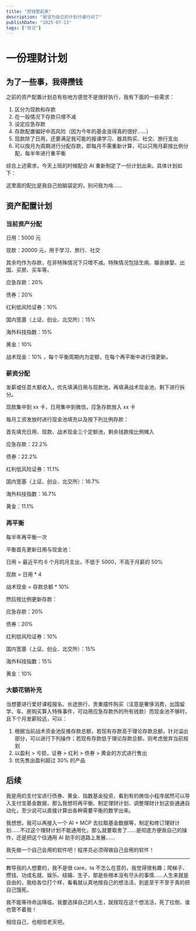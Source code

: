 ```yaml
---
title: "把钱管起来"
description: "是该为自己的计划付诸行动了"
publishDate: "2025-07-23"
tags: ["日记"]
---
```


# 一份理财计划

## 为了一些事，我得攒钱

之前的资产配置计划总有些地方感觉不是很好执行，我有下面的一些需求：

1. 区分为现款和存款
2. 在一般情况下存款只增不减
3. 设定应急存款
4. 存款配置偏好中高风险（因为今年的基金涨得真的很好……）
5. 现款除了日用，还要满足我可能的报课学习、器具购买、社交、旅行支出
6. 可以按月为周期进行分配存款，即每月不需重新计算，可以只用月薪按比例分配，每半年进行重平衡

综合上述需求，今天上班的时候配合 AI 重新制定了一份计划出来。具体计划如下：

这里面的配比是我自己拍脑袋定的，别问我为啥……

## 资产配置计划

### 当前资产分配

日用：5000 元 

现款：20000 元，用于学习、旅行、社交

其余均作为存款，在非特殊情况下只增不减。特殊情况包括生病、婚丧嫁娶、出国、买房、买车等。

应急存款：20%  

债券：20% 

红利低风险证券：10% 

国内宽基（上证、创业、北交所）：15% 

海外科技指数：15%  

黄金：10% 

战术现金：10% ，每个平衡周期内为定额，在每个再平衡中进行值更新。

### 薪资分配

发薪或任意大额收入，优先填满日用与现款池，再填满战术现金池，剩下进行拆分。

现款集中到 xx 卡，日用集中到微信，应急存款放入 xx 卡

每月工资发放时进行现金池填充以及按下列比例存款：

首先填充日用、现款、战术现金三个定额池，剩余钱款按比例摊入

应急存款：22.2%

债券：22.2%

红利低风险证券：11.1%

国内宽基（上证、创业、北交所）：16.7%

海外科技指数：16.7%

黄金：11.1%

### 再平衡

每半年再平衡一次

平衡首先更新日用与现金池：

日用 = 最近平均 6 个月的月支出，不低于 5000，不高于月薪的 50%

现款 = 日用 * 4

战术现金 = 存款总额 * 10%

然后按比例更新存款：

应急存款：20%

债券：20%

红利低风险证券：10%

国内宽基（上证、创业、北交所）：15%

海外科技指数：15%

黄金：10% 

### 大额花销补充

当想要进行爱好课程报名、长途旅行、贵重摆件购买（注意是奢侈消费，出国留学、车、房购买算入特殊事件，可动用应急存款外的所有钱款）而现金池不够时，且下个月发薪较远，可以：

1. 根据当前战术资金池反推存款总额，若现有存款高于理论存款总额，针对溢出部分，可以进行下列操作；若现有存款低于理论存款总额，则考虑放弃当前规划
2. 以盈利 > 亏损，证券 > 红利 > 债券 > 黄金的方式进行售出
3. 优先售出盈利超过 30% 的产品

## 后续

我是用的支付宝进行债券、黄金、指数基金投资，看到有的微信小程序居然可以导入支付宝基金数据，那么我想将再平衡、制定理财计划、调整理财计划这些通通自动化，至少说可以直接计算出各种需要平衡的数字出来。

我想想，我可以再接入一个 AI + MCP 去拉取基金数据等，制定和修订理财计划……不过这个理财计划不能通用化，那么就要取舍了……是彻底方便我自己的操作，还是把这个往通用 AI 助手的道路上发展……

我先做一个自己会用的软件吧！程序员必须得做自己会用的软件！

---

教导我的人想要的，我不是很 care，ta 不怎么在意的，我觉得很有趣；爬梯子、攒钱、功成名就、娱乐、结婚、生子，那是些根本没有尽头的事情……人生来就是自由的，我给各位打个样，看看就认真地按自己的想法活，到底至于不至于真的把自己饿死。

我不能等待命运降临，我要选择自己的人生，就按现在这个想法活，死了拉倒，谁也管不着我！

相信自己，也相信老天吧。
